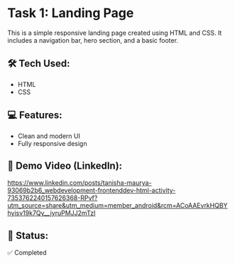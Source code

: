# Task 1: Landing Page

This is a simple responsive landing page created using HTML and CSS. It includes a navigation bar, hero section, and a basic footer.

## 🛠️ Tech Used:
- HTML
- CSS

## 💻 Features:
- Clean and modern UI
- Fully responsive design

## 🔗 Demo Video (LinkedIn):
https://www.linkedin.com/posts/tanisha-maurya-93069b2b6_webdevelopment-frontenddev-html-activity-7353762240157626368-RPvf?utm_source=share&utm_medium=member_android&rcm=ACoAAEvrkHQBYhyisv19k7Qy__jyruPMJJ2mTzI


## 📌 Status:
✅ Completed
